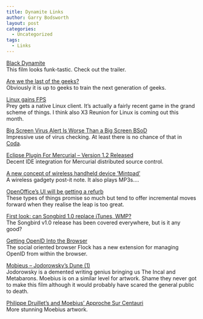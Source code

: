 ```yaml
---
title: Dynamite Links
author: Garry Bodsworth
layout: post
categories:
  - Uncategorized
tags:
  - Links
---
```

[Black Dynamite][1]  
This film looks funk-tastic. Check out the trailer.

[Are we the last of the geeks?][2]  
Obviously it is up to geeks to train the next generation of geeks.

[Linux gains FPS][3]  
Prey gets a native Linux client. It&#8217;s actually a fairly recent game in the grand scheme of things. I think also X3 Reunion for Linux is coming out this month.

[Big Screen Virus Alert Is Worse Than a Big Screen BSoD][4]  
Impressive use of virus checking. At least there is no chance of that in [Coda][5].

[Eclipse Plugin For Mercurial &#8211; Version 1.2 Released][6]  
Decent IDE integration for Mercurial distributed source control.

[ A new concept of wireless handheld device ‘Mintpad’][7]  
A wireless gadgety post-it note. It also plays MP3s&#8230;.

[OpenOffice&#8217;s UI will be getting a refurb][8]  
These types of things promise so much but tend to offer incremental moves forward when they realise the leap is too great.

[First look: can Songbird 1.0 replace iTunes, WMP?][9]  
The Songbird v1.0 release has been covered everywhere, but is it any good?

[Getting OpenID Into the Browser][10]  
The social oriented browser Flock has a new extension for managing OpenID from within the browser.

[Mobieus &#8211; Jodorowsky’s Dune (1)][11]  
Jodorowsky is a demented writing genius bringing us The Incal and Metabarons. Moebius is on a similar level for artwork. Shame they never got to make this film although it would probably have scared the general public to death.

[Philippe Druillet&#8217;s and Moebius&#8217; Approche Sur Centauri][12]  
More stunning Moebius artwork.

 [1]: http://www.blackdynamite.com/
 [2]: http://www.techradar.com/blogs/article/are-we-the-last-of-the-geeks--489298?src=rss&attr=all
 [3]: http://www.desktoplinux.com/news/NS3787028503.html?kc=rss
 [4]: http://gizmodo.com/5101453/big-screen-virus-alert-is-worse-than-a-big-screen-bsod
 [5]: http://www.camvine.com
 [6]: http://trac-hg.assembla.com/mercurialeclipse
 [7]: http://www.7gadgets.com/2008/11/28/a-new-concept-of-wireless-handheld-device-mintpad/8191
 [8]: http://www.heise-online.co.uk/open/OpenOffice-s-UI-will-be-getting-a-refurb--/news/112130
 [9]: http://arstechnica.com/news.ars/post/20081202-first-look-can-songbird-1-0-replace-itunes-wmp.html
 [10]: http://radar.oreilly.com/2008/12/getting-openid-into-the-browse.html
 [11]: http://www.sci-fi-o-rama.com/2008/11/13/mobieus-jodorowskys-dune-1/
 [12]: http://thecribsheet-isabelinho.blogspot.com/2008/12/philippe-druillets-and-moebius-approche.html